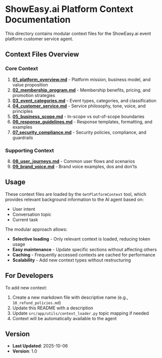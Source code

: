 # ShowEasy.ai Platform Context Documentation

This directory contains modular context files for the ShowEasy.ai event platform customer service agent.

## Context Files Overview

### Core Context
1. **[01_platform_overview.md](01_platform_overview.md)** - Platform mission, business model, and value proposition
2. **[02_membership_program.md](02_membership_program.md)** - Membership benefits, pricing, and promotion strategies
3. **[03_event_categories.md](03_event_categories.md)** - Event types, categories, and classification
4. **[04_customer_service.md](04_customer_service.md)** - Service philosophy, tone, voice, and principles
5. **[05_business_scope.md](05_business_scope.md)** - In-scope vs out-of-scope boundaries
6. **[06_response_guidelines.md](06_response_guidelines.md)** - Response templates, formatting, and examples
7. **[07_security_compliance.md](07_security_compliance.md)** - Security policies, compliance, and guardrails

### Supporting Context
8. **[08_user_journeys.md](08_user_journeys.md)** - Common user flows and scenarios
9. **[09_brand_voice.md](09_brand_voice.md)** - Brand voice examples, dos and don'ts

## Usage

These context files are loaded by the `GetPlatformContext` tool, which provides relevant background information to the AI agent based on:
- User intent
- Conversation topic
- Current task

The modular approach allows:
- **Selective loading** - Only relevant context is loaded, reducing token usage
- **Easy maintenance** - Update specific sections without affecting others
- **Caching** - Frequently accessed contexts are cached for performance
- **Scalability** - Add new context types without restructuring

## For Developers

To add new context:
1. Create a new markdown file with descriptive name (e.g., `10_refund_policies.md`)
2. Update this README with a description
3. Update `src/app/utils/context_loader.py` topic mapping if needed
4. Context will be automatically available to the agent

## Version
- **Last Updated**: 2025-10-06
- **Version**: 1.0
